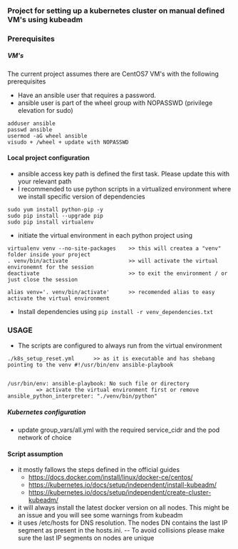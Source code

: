 ### Project for setting up a kubernetes cluster on manual defined VM's using kubeadm

### Prerequisites

##### VM's 
The current project assumes there are CentOS7 VM's with the following prerequisites
 - Have an ansible user that requires a password.
 - ansible user is part of the wheel group with NOPASSWD (privilege elevation for sudo)
```
adduser ansible
passwd ansible
usermod -aG wheel ansible
visudo + /wheel + update with NOPASSWD
```

#### Local project configuration
- ansible access key path is defined the first task. Please update this with your relevant path
- I recommended to use python scripts in a virtualized environment where we install specific version of dependencies
```
sudo yum install python-pip -y
sudo pip install --upgrade pip
sudo pip install virtualenv
```
- initiate the virtual environment in each python project using 
```
virtualenv venv --no-site-packages    >> this will createa a "venv" folder inside your project
. venv/bin/activate                   >> will activate the virtual environemnt for the session
deactivate                            >> to exit the environment / or just close the session

alias venv='. venv/bin/activate'      >> recomended alias to easy activate the virtual environment
```
- Install dependencies using `pip install -r venv_dependencies.txt`
### USAGE
- The scripts are configured to always run from the virtual environment 
```
./k8s_setup_reset.yml      >> as it is executable and has shebang pointing to the venv #!/usr/bin/env ansible-playbook 


/usr/bin/env: ansible-playbook: No such file or directory  
         => activate the virtual environment first or remove ansible_python_interpreter: "./venv/bin/python"
```
##### Kubernetes configuration 
- update group_vars/all.yml with the required service_cidr and the pod network of choice
 

#### Script assumption
- it mostly fallows the steps defined in the official guides 
  - https://docs.docker.com/install/linux/docker-ce/centos/
  - https://kubernetes.io/docs/setup/independent/install-kubeadm/
  - https://kubernetes.io/docs/setup/independent/create-cluster-kubeadm/
- it will always install the latest docker version on all nodes. This might be an issue and you will see some warnings from kubeadm
- it uses /etc/hosts for DNS resolution. The nodes DN contains the last IP segment as present in the hosts.ini. 
-- To avoid collisions please make sure the last IP segments on nodes are unique

